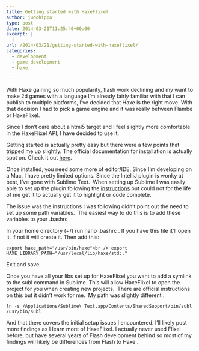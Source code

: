 ```yaml
---
title: Getting started with HaxeFlixel
author: judohippo
type: post
date: 2014-03-21T11:25:40+00:00
excerpt: |
  |
url: /2014/03/21/getting-started-with-haxeflixel/
categories:
  - development
  - game development
  - haxe

---
```

With Haxe gaining so much popularity, flash work declining and my want to make 2d games with a language I&#8217;m already fairly familiar with that I can publish to multiple platforms, I&#8217;ve decided that Haxe is the right move. With that decision I had to pick a game engine and it was really between Flambe or HaxeFlixel.

Since I don&#8217;t care about a html5 target and I feel slightly more comfortable in the HaxeFlixel API, I have decided to use it.

Getting started is actually pretty easy but there were a few points that tripped me up slightly. The official documentation for installation is actually spot on. Check it out [here][1].

Once installed, you need some more of editor/IDE. Since I&#8217;m developing on a Mac, I have pretty limited options. Since the IntelliJ plugin is wonky at best, I&#8217;ve gone with Sublime Text.  When setting up Sublime I was easily able to set up the plugin following the [instructions][2] but could not for the life of me get it to actually get it to highlight or code complete.

The issue was the instructions I was following didn&#8217;t point out the need to set up some path variables.  The easiest way to do this is to add these variables to your .bashrc

In your home directory (~/) run nano .bashrc . If you have this file it&#8217;ll open it, if not it will create it. Then add this:

`export haxe_path="/usr/bin/haxe"<br />
export HAXE_LIBRARY_PATH="/usr/local/lib/haxe/std:."`

Exit and save.

Once you have all your libs set up for HaxeFlixel you want to add a symlink to the subl command in Sublime. This will allow HaxeFlixel to open the project for you when creating new projects.  There are official instructions on this but it didn&#8217;t work for me.  My path was slightly different :

`ln -s /Applications/Sublime\ Text.app/Contents/SharedSupport/bin/subl /usr/bin/subl`

And that there covers the initial setup issues I encountered. I&#8217;ll likely post more findings as I learn more of HaxeFlixel. I actually never used Flixel before, but have several years of Flash development behind so most of my findings will likely be differences from Flash to Haxe .

 [1]: http://haxeflixel.com/documentation/getting-started/
 [2]: https://github.com/clemos/haxe-sublime-bundle